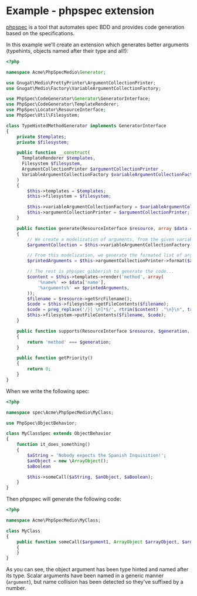 # Example - phpspec extension

[phpspec](http://phpspec.net) is a tool that automates spec BDD and provides code
generation based on the specifications.

In this example we'll create an extension which generates better arguments
(typehints, objects named after their type and all!):

```php
<?php

namespace Acme\PhpSpecMedio\Generator;

use Gnugat\Medio\PrettyPrinter\ArgumentCollectionPrinter;
use Gnugat\Medio\Factory\VariableArgumentCollectionFactory;

use PhpSpec\CodeGenerator\Generator\GeneratorInterface;
use PhpSpec\CodeGenerator\TemplateRenderer;
use PhpSpec\Locator\ResourceInterface;
use PhpSpec\Util\Filesystem;

class TypeHintedMethodGenerator implements GeneratorInterface
{
    private $templates;
    private $filesystem;

    public function __construct(
      TemplateRenderer $templates,
      Filesystem $filesystem,
      ArgumentCollectionPrinter $argumentCollectionPrinter ,
      VariableArgumentCollectionFactory $variableArgumentCollectionFactory,
    )
    {
        $this->templates = $templates;
        $this->filesystem = $filesystem;

        $this->variableArgumentCollectionFactory = $variableArgumentCollectionFactory;
        $this->argumentCollectionPrinter = $argumentCollectionPrinter;
    }

    public function generate(ResourceInterface $resource, array $data = array())
    {
        // We create a modelization of arguments, from the given variables
        $argumentCollection = $this->variableArgumentCollectionFactory->make($data['arguments']);

        // From this modelization, we generate the formated list of arguments
        $printedArguments = $this->argumentCollectionPrinter->format($argumentCollection);

        // The rest is phpspec gibberish to generate the code...
        $content = $this->templates->render('method', array(
            '%name%' => $data['name'],
            '%arguments%' => $printedArguments,
        ));
        $filename = $resource->getSrcFilename();
        $code = $this->filesystem->getFileContents($filename);
        $code = preg_replace('/}[ \n]*$/', rtrim($content) ."\n}\n", trim($code));
        $this->filesystem->putFileContents($filename, $code);
    }

    public function supports(ResourceInterface $resource, $generation, array $data)
    {
        return 'method' === $generation;
    }

    public function getPriority()
    {
        return 0;
    }
}
```

When we write the following spec:

```php
<?php

namespace spec\Acme\PhpSpecMedio\MyClass;

use PhpSpec\ObjectBehavior;

class MyClassSpec extends ObjectBehavior
{
    function it_does_something()
    {
        $aString = 'Nobody expects the Spanish Inquisition!';
        $anObject = new \ArrayObject();
        $aBoolean

        $this->someCall($aString, $anObject, $aBoolean);
    }
}
```

Then phpspec will generate the following code:

```php
<?php

namespace Acme\PhpSpecMedio\MyClass;

class MyClass
{
    public function someCall($argument1, ArrayObject $arrayObject, $argument2)
    {
    }
}
```

As you can see, the object argument has been type hinted and named after its type.
Scalar arguments have been named in a generic manner (`argument`), but name
collision has been detected so they've suffixed by a number.
